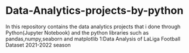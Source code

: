 # Data-Analytics-projects-by-python
In this repository contains the data analytics projects that i done through Python(Jupyter Notebook) and the python libraries such as pandas,numpy,seaborn and matplotlib
1:Data Analysis of LaLiga Football Dataset 2021-2022 season
